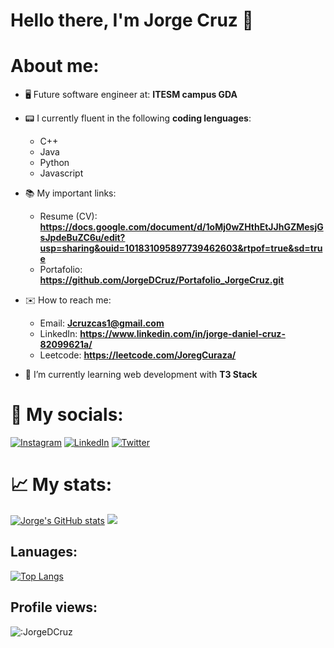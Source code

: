 # Hello there, I'm Jorge Cruz 👋

# About me:
-  🖥 Future software engineer at: **ITESM campus GDA** 
 
-  📟 I currently fluent in the following **coding lenguages**:
    - C++ 
    - Java
    - Python
    - Javascript

-  📚 My important links:
    - Resume (CV): **https://docs.google.com/document/d/1oMj0wZHthEtJJhGZMesjGsJpdeBuZC6u/edit?usp=sharing&ouid=101831095897739462603&rtpof=true&sd=true**
    - Portafolio: **https://github.com/JorgeDCruz/Portafolio_JorgeCruz.git**

- ✉️  How to reach me:
    - Email: **Jcruzcas1@gmail.com**
    - LinkedIn: **https://www.linkedin.com/in/jorge-daniel-cruz-82099621a/**
    - Leetcode: **https://leetcode.com/JoregCuraza/**

- 🌱 I’m currently learning web development with **T3 Stack**
# 📱  My socials: 
[![Instagram](https://img.shields.io/badge/Instagram-%23E4405F.svg?logo=Instagram&logoColor=white)](https://www.instagram.com/jorgedanielcruzcase/) [![LinkedIn](https://img.shields.io/badge/LinkedIn-%230077B5.svg?logo=linkedin&logoColor=white)](https://www.linkedin.com/in/jorge-daniel-cruz-82099621a/) [![Twitter](https://img.shields.io/badge/Twitter-%231DA1F2.svg?logo=Twitter&logoColor=white)](https://twitter.com/Palpatino66) 

# 📈 My stats:
[![Jorge's GitHub stats](https://github-readme-stats.vercel.app/api?username=jorgedcruz&show_icons=true&theme=radical)](https://github.com/jorgedcruz/github-readme-stats) 
![](https://github-readme-streak-stats.herokuapp.com/?user=jorgedcruz&theme=radical&hide_border=false)<br/> 

## Lanuages:

[![Top Langs](https://github-readme-stats.vercel.app/api/top-langs/?username=jorgedcruz&layout=compact)](https://github.com/jorgedcruz/github-readme-stats)

## Profile views:
![:JorgeDCruz](https://count.getloli.com/get/@:JorgeDCruz)

<!--
**JorgeDCruz/JorgeDCruz** is a ✨ _special_ ✨ repository because its `README.md` (this file) appears on your GitHub profile.

Here are some ideas to get you started:

- 🔭 I’m currently working on ...
- 🌱 I’m currently learning ...
- 👯 I’m looking to collaborate on ...
- 🤔 I’m looking for help with ...
- 💬 Ask me about ...
- 📫 How to reach me: ...
- 😄 Pronouns: ...
- ⚡ Fun fact: ...
-->
